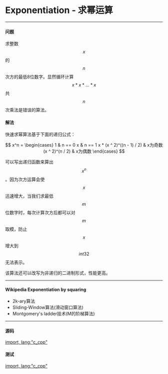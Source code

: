 # Exponentiation - 求幂运算

--------

#### 问题

求整数$$ x $$的$$ n $$次方的最低8位数字。显然循环计算$$ x * x * ... * x $$共$$ n $$次乘法是错误的算法。

#### 解法

快速求幂算法基于下面的递归公式：

$$
x^n =
\begin{cases}
1                           & n == 0
x                           & n == 1
x * (x ^ 2)^((n - 1) / 2)   & x为奇数
(x ^ 2)^(n / 2)             & x为偶数
\end{cases}
$$

可以写出递归函数来算出$$ x^n $$。因为次方运算会使$$ x $$迅速增大，当我们求最低$$ m $$位数字时，每次计算次方后都可以对$$ m $$取模，防止$$ x $$增大到$$ int32 $$无法表示。

该算法还可以改写为非递归的二进制形式，性能更高。

--------

#### Wikipedia Exponentiation by squaring

* 2k-ary算法
* Sliding-Window算法(滑动窗口算法)
* Montgomery's ladder技术(M的阶梯算法)

--------

#### 源码

[import, lang:"c_cpp"](../../../../src/Calculation/LargeNumber.hpp)

#### 测试

[import, lang:"c_cpp"](../../../../src/Calculation/LargeNumber.cpp)
